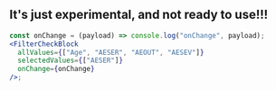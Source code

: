 ## It's just experimental, and not ready to use!!!

```jsx
const onChange = (payload) => console.log("onChange", payload);
<FilterCheckBlock
  allValues={["Age", "AESER", "AEOUT", "AESEV"]}
  selectedValues={["AESER"]}
  onChange={onChange}
/>;
```
